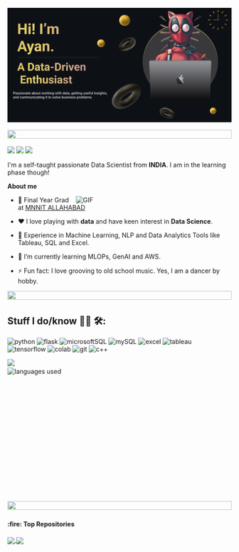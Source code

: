 ![Header](./assets/Make%20your%20README%20(1).png)

<img src="https://i.imgur.com/dBaSKWF.gif" height="20" width="100%">

[<img src="https://img.shields.io/badge/linkedin-%230077B5.svg?&style=for-the-badge&logo=linkedin&logoColor=white" />](https://www.linkedin.com/in/ayan-basak-491208222/) [<img src = "https://img.shields.io/badge/instagram-%23E4405F.svg?&style=for-the-badge&logo=instagram&logoColor=white">](https://www.instagram.com/anibasakchowdhury/) [<img src="https://img.shields.io/badge/gmail-%23EE0000.svg?&style=for-the-badge&logo=gmail&logoColor=white">](mailto:ayaanbasak@gmail.com) 


<p>

I'm a self-taught passionate Data Scientist from **INDIA**. I am in the learning phase though!

**About me**

<img align="right" alt="GIF" src="https://github.com/abhishek-choudharys/blender-projects/blob/main/Plexus/plexus.gif" width="350"/>

- 🔭 Final Year Grad at [MNNIT ALLAHABAD](http://www.mnnit.ac.in/)

- ❤️ I love playing with **data** and have keen interest in **Data Science**.

- 🚀 Experience in Machine Learning, NLP and Data Analytics Tools like Tableau, SQL and Excel.

- 🌱 I’m currently learning MLOPs, GenAI and AWS.

- ⚡ Fun fact: I love grooving to old school music. Yes, I am a dancer by hobby.

<img src="https://i.imgur.com/dBaSKWF.gif" height="20" width="100%">
</p>

## Stuff I do/know 👨‍💻 🛠:

<img height="20" alt="python" src="https://img.shields.io/badge/Python-14354C?style=for-the-badge&logo=python&logoColor=white">  <img height="20" alt="flask" src="https://img.shields.io/badge/Flask-000000?style=for-the-badge&logo=flask&logoColor=white">  <img height="20" alt="microsoftSQL" src="https://img.shields.io/badge/Microsoft%20SQL%20Server-CC2927?style=for-the-badge&logo=microsoft%20sql%20server&logoColor=white">  <img height="20" alt="mySQL" src="https://img.shields.io/badge/MySQL-00000F?style=for-the-badge&logo=mysql&logoColor=white">  <img height="20" alt="excel" src="https://img.shields.io/badge/Microsoft_Excel-217346?style=for-the-badge&logo=microsoft-excel&logoColor=white">  <img height="20" alt="tableau" src="https://img.shields.io/badge/Tableau-E97627?style=for-the-badge&logo=Tableau&logoColor=white">  <img height="20" alt="tensorflow" src="https://img.shields.io/badge/TensorFlow-FF6F00?style=for-the-badge&logo=tensorflow&logoColor=white">  <img height="20" alt="colab" src="https://img.shields.io/badge/Colab-F9AB00?style=for-the-badge&logo=googlecolab&color=525252">  <img height="20" alt="git" src="https://img.shields.io/badge/GIT-E44C30?style=for-the-badge&logo=git&logoColor=white">
<img height="20" alt="c++" src="https://img.shields.io/badge/C%2B%2B-00599C?style=for-the-badge&logo=c%2B%2B&logoColor=white">


![](https://leetcode-stats-inky.vercel.app/?username=ayaanbasak)
<img align="right" height="300" width="100%" alt="languages used" src="https://github-readme-stats.vercel.app/api/top-langs/?username=Ayan-OP&theme=blue-green">



<img src="https://i.imgur.com/dBaSKWF.gif" height="20" width="100%">


<h4>:fire: Top Repositories</h4>


<a href="https://github.com/anuraghazra/github-readme-stats">
  <img align="center" src="https://github-readme-stats.vercel.app/api/pin/?username=anuraghazra&repo=github-readme-stats&theme=buefy" />
</a>
<a href="https://github.com/anuraghazra/anuraghazra.github.io">
  <img align="center" src="https://github-readme-stats.vercel.app/api/pin/?username=anuraghazra&repo=anuraghazra.github.io&theme=buefy" />
</a>

<br />
<br />
